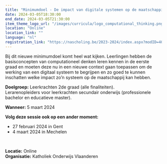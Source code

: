 ```yaml
---
title: "Minimumdoel - De impact van digitale systemen op de maatschappij"
date: 2024-03-05T18:30:00
end_date: 2024-03-05T21:30:00
item_theme_logo_url: "/images/curricula/logo_computational_thinking.png"
location: "Online"
location_link: ""
language: "nl"
registration_link: "https://nascholing.be/2023-2024/index.aspx?modID=4056689"
---
```

Bij dit nieuwe minimumdoel komt heel wat kijken. Leerlingen hebben de basisconcepten van computationeel denken leren kennen in de eerste graad en moeten deze nu in een nieuwe context 
gaan toepassen om de werking van een digitaal systeem te begrijpen en zo goed te kunnen inschatten welke impact zo’n systeem op de maatschappij kan hebben.

**Doelgroep:**
Leerkrachten 2de graad (alle finaliteiten).<br>
Lerarenopleiders voor leerkrachten secundair onderwijs (professionele bachelor en educatieve master).

**Wanneer:** 5 maart 2024


**Volg deze sessie ook op een ander moment:**
- 27 februari 2024 in Gent
- 4 maart 2024 in Mechelen<br>
<br>

**Locatie:** Online <br>
**Organisatie:** Katholiek Onderwijs Vlaanderen

